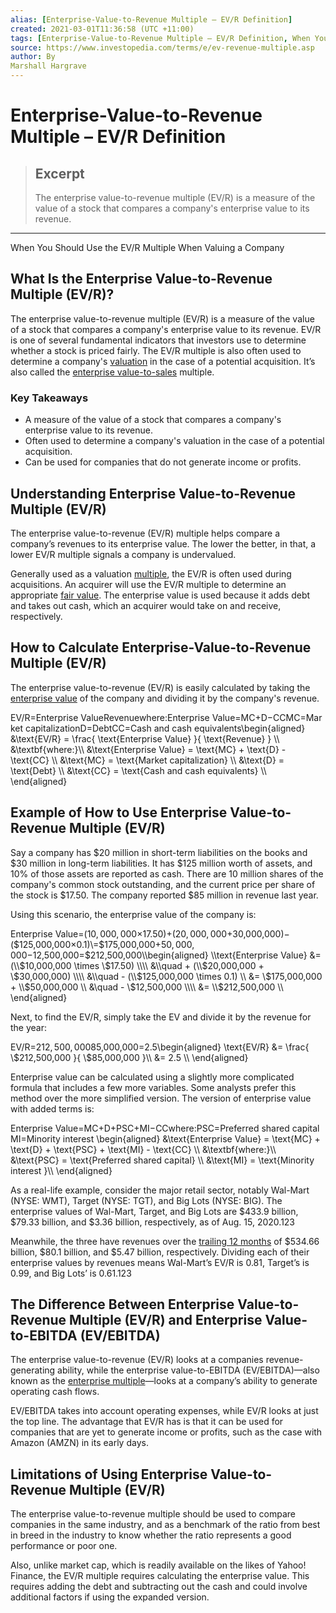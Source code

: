 ```yaml
---
alias: [Enterprise-Value-to-Revenue Multiple – EV/R Definition]
created: 2021-03-01T11:36:58 (UTC +11:00)
tags: [Enterprise-Value-to-Revenue Multiple – EV/R Definition, When You Should Use the EV/R Multiple When Valuing a Company]
source: https://www.investopedia.com/terms/e/ev-revenue-multiple.asp
author: By
Marshall Hargrave
---
```


# Enterprise-Value-to-Revenue Multiple – EV/R Definition

> ## Excerpt
> The enterprise value-to-revenue multiple (EV/R) is a measure of the value of a stock that compares a company's enterprise value to its revenue.

---

When You Should Use the EV/R Multiple When Valuing a Company
## What Is the Enterprise Value-to-Revenue Multiple (EV/R)?

The enterprise value-to-revenue multiple (EV/R) is a measure of the value of a stock that compares a company's enterprise value to its revenue. EV/R is one of several fundamental indicators that investors use to determine whether a stock is priced fairly. The EV/R multiple is also often used to determine a company's [valuation](https://www.investopedia.com/terms/v/valuation.asp) in the case of a potential acquisition. It’s also called the [enterprise value-to-sales](https://www.investopedia.com/terms/e/enterprisevaluesales.asp) multiple.

### Key Takeaways

-   A measure of the value of a stock that compares a company's enterprise value to its revenue.
-   Often used to determine a company's valuation in the case of a potential acquisition.
-   Can be used for companies that do not generate income or profits.

## Understanding Enterprise Value-to-Revenue Multiple (EV/R)

The enterprise value-to-revenue (EV/R) multiple helps compare a company’s revenues to its enterprise value. The lower the better, in that, a lower EV/R multiple signals a company is undervalued.

Generally used as a valuation [multiple](https://www.investopedia.com/terms/m/multiple.asp), the EV/R is often used during acquisitions. An acquirer will use the EV/R multiple to determine an appropriate [fair value](https://www.investopedia.com/video/play/fair-value/). The enterprise value is used because it adds debt and takes out cash, which an acquirer would take on and receive, respectively.

## How to Calculate Enterprise-Value-to-Revenue Multiple (EV/R)

The enterprise value-to-revenue (EV/R) is easily calculated by taking the [enterprise value](https://www.investopedia.com/terms/e/enterprisevalue.asp) of the company and dividing it by the company's revenue.

EV/R\=Enterprise ValueRevenuewhere:Enterprise Value\=MC+D−CCMC\=Market capitalizationD\=DebtCC\=Cash and cash equivalents\\begin{aligned} &\\text{EV/R} = \\frac{ \\text{Enterprise Value} }{ \\text{Revenue} } \\\\ &\\textbf{where:}\\\\ &\\text{Enterprise Value} = \\text{MC} + \\text{D} - \\text{CC} \\\\ &\\text{MC} = \\text{Market capitalization} \\\\ &\\text{D} = \\text{Debt} \\\\ &\\text{CC} = \\text{Cash and cash equivalents} \\\\ \\end{aligned}

## Example of How to Use Enterprise Value-to-Revenue Multiple (EV/R)

Say a company has $20 million in short-term liabilities on the books and $30 million in long-term liabilities. It has $125 million worth of assets, and 10% of those assets are reported as cash. There are 10 million shares of the company's common stock outstanding, and the current price per share of the stock is $17.50. The company reported $85 million in revenue last year.

Using this scenario, the enterprise value of the company is:

Enterprise Value\=($10,000,000×$17.50)+($20,000,000+$30,000,000)−($125,000,000×0.1)\=$175,000,000+$50,000,000−$12,500,000\=$212,500,000\\begin{aligned} \\text{Enterprise Value} &= (\\$10,000,000 \\times \\$17.50) \\\\ &\\quad + (\\$20,000,000 + \\$30,000,000) \\\\ &\\quad - (\\$125,000,000 \\times 0.1) \\\\ &= \\$175,000,000 + \\$50,000,000 \\\\ &\\quad - \\$12,500,000 \\\\ &= \\$212,500,000 \\\\ \\end{aligned}

Next, to find the EV/R, simply take the EV and divide it by the revenue for the year:

EV/R\=$212,500,000$85,000,000\=2.5\\begin{aligned} \\text{EV/R} &= \\frac{ \\$212,500,000 }{ \\$85,000,000 }\\\\ &= 2.5 \\\\ \\end{aligned}

Enterprise value can be calculated using a slightly more complicated formula that includes a few more variables. Some analysts prefer this method over the more simplified version. The version of enterprise value with added terms is:

Enterprise Value\=MC+D+PSC+MI−CCwhere:PSC\=Preferred shared capitalMI\=Minority interest \\begin{aligned} &\\text{Enterprise Value} = \\text{MC} + \\text{D} + \\text{PSC} + \\text{MI} - \\text{CC} \\\\ &\\textbf{where:}\\\\ &\\text{PSC} = \\text{Preferred shared capital} \\\\ &\\text{MI} = \\text{Minority interest }\\\\ \\end{aligned}

As a real-life example, consider the major retail sector, notably Wal-Mart (NYSE: WMT), Target (NYSE: TGT), and Big Lots (NYSE: BIG). The enterprise values of Wal-Mart, Target, and Big Lots are $433.9 billion, $79.33 billion, and $3.36 billion, respectively, as of Aug. 15, 2020.123

Meanwhile, the three have revenues over the [trailing 12 months](https://www.investopedia.com/terms/t/ttm.asp) of $534.66 billion, $80.1 billion, and $5.47 billion, respectively. Dividing each of their enterprise values by revenues means Wal-Mart’s EV/R is 0.81, Target’s is 0.99, and Big Lots’ is 0.61.123

## The Difference Between Enterprise Value-to-Revenue Multiple (EV/R) and Enterprise Value-to-EBITDA (EV/EBITDA)

The enterprise value-to-revenue (EV/R) looks at a companies revenue-generating ability, while the enterprise value-to-EBITDA (EV/EBITDA)—also known as the [enterprise multiple](https://www.investopedia.com/terms/e/ev-ebitda.asp)—looks at a company’s ability to generate operating cash flows.

EV/EBITDA takes into account operating expenses, while EV/R looks at just the top line. The advantage that EV/R has is that it can be used for companies that are yet to generate income or profits, such as the case with Amazon (AMZN) in its early days.

## Limitations of Using Enterprise Value-to-Revenue Multiple (EV/R)

The enterprise value-to-revenue multiple should be used to compare companies in the same industry, and as a benchmark of the ratio from best in breed in the industry to know whether the ratio represents a good performance or poor one.

Also, unlike market cap, which is readily available on the likes of Yahoo! Finance, the EV/R multiple requires calculating the enterprise value. This requires adding the debt and subtracting out the cash and could involve additional factors if using the expanded version.
